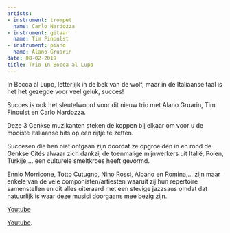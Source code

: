 ```yaml
---
artists:
- instrument: trompet
  name: Carlo Nardozza
- instrument: gitaar
  name: Tim Finoulst
- instrument: piano
  name: Alano Gruarin
date: 08-02-2019
title: Trio In Bocca al Lupo
---
```

In Bocca al Lupo, letterlijk in de bek van de wolf, maar in de Italiaanse taal is het het gezegde voor veel geluk, succes! 

Succes is ook het sleutelwoord voor dit nieuw trio met Alano Gruarin, Tim Finoulst en Carlo Nardozza. 

Deze 3 Genkse muzikanten steken de koppen bij elkaar om voor u de mooiste Italiaanse hits op een rijtje te zetten. 

Succesen die hen niet ontgaan zijn doordat ze opgroeiden in en rond de Genkse Cités alwaar zich dankzij de toenmalige 
mijnwerkers uit Italië, Polen, Turkije,… een culturele smeltkroes heeft gevormd. 

Ennio Morricone, Totto Cutugno, Nino Rossi, Albano en Romina,… zijn maar enkele van de vele componisten/artiesten waaruit 
zij hun repertoire samenstellen en dit alles uiteraard met een stevige jazzsaus omdat dat natuurlijk is waar deze musici 
doorgaans mee bezig zijn.

[Youtube](https://www.youtube.com/channel/UCdf5l-KnKR459vJENykKxOw) 

[Youtube](https://www.youtube.com/watch?v=trtl9c5JGLQ).